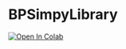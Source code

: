 # BPSimpyLibrary

[![Open In Colab](https://colab.research.google.com/assets/colab-badge.svg)](https://colab.research.google.com/drive/147qzBssI6rCO18iS1vICYq160-ouGp9A#scrollTo=k6LdgTBgXjHg)

